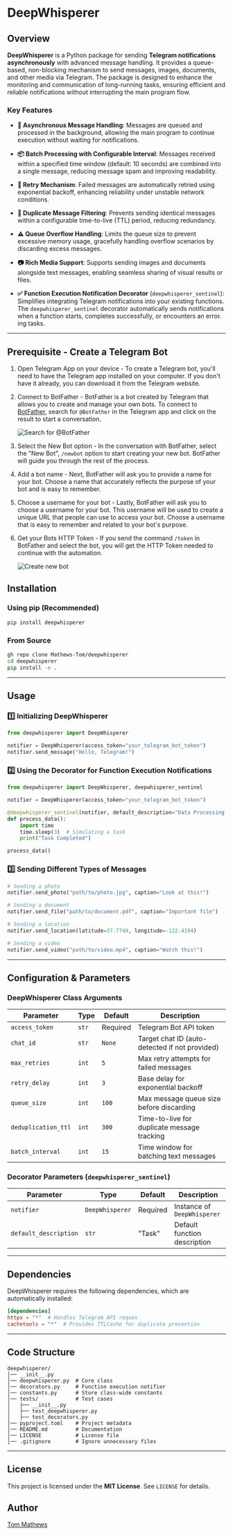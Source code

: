 # DeepWhisperer

## Overview

**DeepWhisperer** is a Python package for sending **Telegram notifications asynchronously** with advanced message handling. It provides a queue-based, non-blocking mechanism to send messages, images, documents, and other media via Telegram. The package is designed to enhance the monitoring and communication of long-running tasks, ensuring efficient and reliable notifications without interrupting the main program flow.

### **Key Features**

- **🚀 Asynchronous Message Handling**: Messages are queued and processed in the background, allowing the main program to continue execution without waiting for notifications.

- **📦 Batch Processing with Configurable Interval**: Messages received within a specified time window (default: 10 seconds) are combined into a single message, reducing message spam and improving readability.

- **🔄 Retry Mechanism**: Failed messages are automatically retried using exponential backoff, enhancing reliability under unstable network conditions.

- **🚫 Duplicate Message Filtering**: Prevents sending identical messages within a configurable time-to-live (TTL) period, reducing redundancy.

- **⚠️ Queue Overflow Handling**: Limits the queue size to prevent excessive memory usage, gracefully handling overflow scenarios by discarding excess messages.

- **📷 Rich Media Support**: Supports sending images and documents alongside text messages, enabling seamless sharing of visual results or files.

- **✅ Function Execution Notification Decorator** (`deepwhisperer_sentinel`): Simplifies integrating Telegram notifications into your existing functions. The `deepwhisperer_sentinel` decorator automatically sends notifications when a function starts, completes successfully, or encounters an error. ing tasks.

---

## Prerequisite - Create a Telegram Bot

1. Open Telegram App on your device - To create a Telegram bot, you'll need to have the Telegram app installed on your computer. If you don't have it already, you can download it from the Telegram website.
2. Connect to BotFather - BotFather is a bot created by Telegram that allows you to create and manage your own bots. To connect to [BotFather](https://telegram.me/BotFather), search for `@BotFather` in the Telegram app and click on the result to start a conversation.

    ![Search for @BotFather](https://raw.githubusercontent.com/Mathews-Tom/deepwhisperer/refs/heads/main/assets/BotFather.jpeg)

3. Select the New Bot option - In the conversation with BotFather, select the "New Bot", `/newbot` option to start creating your new bot. BotFather will guide you through the rest of the process.

4. Add a bot name - Next, BotFather will ask you to provide a name for your bot. Choose a name that accurately reflects the purpose of your bot and is easy to remember.

5. Choose a username for your bot - Lastly, BotFather will ask you to choose a username for your bot. This username will be used to create a unique URL that people can use to access your bot. Choose a username that is easy to remember and related to your bot's purpose.

6. Get your Bots HTTP Token - If you send the command `/token` in BotFather and select the bot, you will get the HTTP Token needed to continue with the automation.

    ![Create new bot](https://raw.githubusercontent.com/Mathews-Tom/deepwhisperer/refs/heads/main/assets/CreateNewBot.jpeg)

## Installation

### **Using pip (Recommended)**

```sh
pip install deepwhisperer
```

### **From Source**

```sh
gh repo clone Mathews-Tom/deepwhisperer
cd deepwhisperer
pip install -e .
```

---

## Usage

### **1️⃣ Initializing DeepWhisperer**

```python
from deepwhisperer import DeepWhisperer

notifier = DeepWhisperer(access_token="your_telegram_bot_token")
notifier.send_message("Hello, Telegram!")
```

### **2️⃣ Using the Decorator for Function Execution Notifications**

```python
from deepwhisperer import DeepWhisperer, deepwhisperer_sentinel

notifier = DeepWhisperer(access_token="your_telegram_bot_token")

@deepwhisperer_sentinel(notifier, default_description="Data Processing Task")
def process_data():
    import time
    time.sleep(3)  # Simulating a task
    print("Task Completed")

process_data()
```

### **3️⃣ Sending Different Types of Messages**

```python
# Sending a photo
notifier.send_photo("path/to/photo.jpg", caption="Look at this!")

# Sending a document
notifier.send_file("path/to/document.pdf", caption="Important file")

# Sending a location
notifier.send_location(latitude=37.7749, longitude=-122.4194)

# Sending a video
notifier.send_video("path/to/video.mp4", caption="Watch this!")
```

---

## Configuration & Parameters

### **DeepWhisperer Class Arguments**

| Parameter          | Type     | Default | Description |
|-------------------|---------|---------|-------------|
| `access_token`    | `str`   | Required | Telegram Bot API token |
| `chat_id`         | `str`   | `None`   | Target chat ID (auto-detected if not provided) |
| `max_retries`     | `int`   | `5`      | Max retry attempts for failed messages |
| `retry_delay`     | `int`   | `3`      | Base delay for exponential backoff |
| `queue_size`      | `int`   | `100`    | Max message queue size before discarding |
| `deduplication_ttl` | `int` | `300`    | Time-to-live for duplicate message tracking |
| `batch_interval`  | `int`   | `15`     | Time window for batching text messages |

### **Decorator Parameters (`deepwhisperer_sentinel`)**

| Parameter             | Type           | Default  | Description |
|----------------------|---------------|----------|-------------|
| `notifier`           | `DeepWhisperer` | Required | Instance of `DeepWhisperer` |
| `default_description` | `str`          | "Task"   | Default function description |

---

## Dependencies

DeepWhisperer requires the following dependencies, which are automatically installed:

```toml
[dependencies]
httpx = "*"  # Handles Telegram API reques
cachetools = "*"  # Provides TTLCache for duplicate prevention
```

---

## Code Structure

```plaintext
deepwhisperer/
│── __init__.py
│── deepwhisperer.py  # Core class
│── decorators.py     # Function execution notifier
│── constants.py      # Store class-wide constants
│── tests/            # Test cases
│   ├── __init__.py
│   ├── test_deepwhisperer.py
│   ├── test_decorators.py    
│── pyproject.toml    # Project metadata
│── README.md         # Documentation
│── LICENSE           # License file
│── .gitignore        # Ignore unnecessary files
```

---

## License

This project is licensed under the **MIT License**. See `LICENSE` for details.

## Author

[Tom Mathews](https://github.com/Mathews-Tom)
